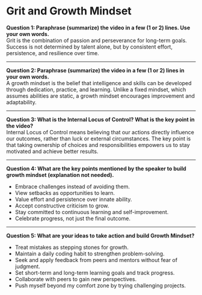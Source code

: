 # Grit and Growth Mindset

**Question 1: Paraphrase (summarize) the video in a few (1 or 2) lines. Use your own words.**  
Grit is the combination of passion and perseverance for long-term goals. Success is not determined by talent alone, but by consistent effort, persistence, and resilience over time.  

---

**Question 2: Paraphrase (summarize) the video in a few (1 or 2) lines in your own words.**  
A growth mindset is the belief that intelligence and skills can be developed through dedication, practice, and learning. Unlike a fixed mindset, which assumes abilities are static, a growth mindset encourages improvement and adaptability.  

---

**Question 3: What is the Internal Locus of Control? What is the key point in the video?**  
Internal Locus of Control means believing that our actions directly influence our outcomes, rather than luck or external circumstances. The key point is that taking ownership of choices and responsibilities empowers us to stay motivated and achieve better results.  

---

**Question 4: What are the key points mentioned by the speaker to build growth mindset (explanation not needed).**  
- Embrace challenges instead of avoiding them.  
- View setbacks as opportunities to learn.  
- Value effort and persistence over innate ability.  
- Accept constructive criticism to grow.  
- Stay committed to continuous learning and self-improvement.  
- Celebrate progress, not just the final outcome.  

---

**Question 5: What are your ideas to take action and build Growth Mindset?**  
- Treat mistakes as stepping stones for growth.  
- Maintain a daily coding habit to strengthen problem-solving.  
- Seek and apply feedback from peers and mentors without fear of judgment.  
- Set short-term and long-term learning goals and track progress.  
- Collaborate with peers to gain new perspectives.  
- Push myself beyond my comfort zone by trying challenging projects.  
